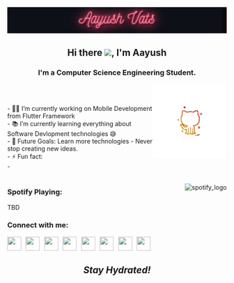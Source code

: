 <img src="https://github.com/aayushvats/aayushvats/blob/main/download%20(4).gif" />
<h2 align='center'>Hi there <img src="https://raw.githubusercontent.com/MartinHeinz/MartinHeinz/master/wave.gif" width="30px">, I'm Aayush</h2>
<h3 align='center'>
I'm a Computer Science Engineering Student.
</h3>
<img align="right" alt="github_logo" height="170px" src="https://github.com/aayushvats/aayushvats/blob/main/1608321511594.png" />
<br><br>
<p>
- 👨‍💻 I’m currently working on Mobile Development from Flutter Framework<br>
- 📚 I’m currently learning everything about Software Devlopment technologies 😅<br>
- 💪 Future Goals: Learn more technologies - Never stop creating new ideas.<br>
- ⚡ Fun fact: <br>
- <br><br>
</p>

<img align="right" alt="spotify_logo" height="170px" src="https://i.ibb.co/fDM9Rgx/1608467489016.png" />
<h3>Spotify Playing:</h3>
TBD

<h3>Connect with me:</h3>
<a href = "https://www.instagram.com/vats.uup/" ><img height="32" width="32" src="https://www.flaticon.com/svg/static/icons/svg/1051/1051262.svg" /></a> &thinsp; <a href = "https://twitter.com/vatsuup" ><img height="32" width="32" src="https://www.flaticon.com/svg/static/icons/svg/1051/1051280.svg" /></a> &thinsp; <a href = "https://open.spotify.com/user/bls7cxahv6v718nh52q0hi551?si=ki9qWILxThuUUBm4LVBebw" ><img height="32" width="32" src="https://www.flaticon.com/svg/static/icons/svg/1051/1051283.svg"/></a> &thinsp; <a href = "https://www.linkedin.com/in/aayush-vats/"><img height="32" width="32" src="https://www.flaticon.com/svg/static/icons/svg/1051/1051282.svg"/></a> &thinsp; <a href= "https://www.reddit.com/user/aayushvats" ><img height="32" width="32" src="https://www.flaticon.com/svg/static/icons/svg/1051/1051279.svg" /></a> &thinsp; <a href = "https://www.last.fm/user/Rick1201" ><img height="32" width="32" src="https://www.flaticon.com/svg/static/icons/svg/1051/1051265.svg" /></a> &thinsp; <a href = "t.me/Rickk_97" ><img height="32" width="32" src="https://www.flaticon.com/svg/static/icons/svg/1051/1051266.svg" /></a> &thinsp; <a href = "https://poetizer.com/author/136146" ><img height="32" width="32" src="https://i.ibb.co/TwGFgmR/1200x630wa-01.jpg" /></a> &thinsp;



<h2 align='center'><i>Stay Hydrated!</i></h2>
